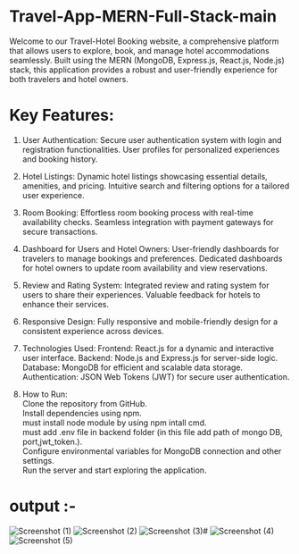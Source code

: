 # Travel-App-MERN-Full-Stack-main

Welcome to our Travel-Hotel Booking website, a comprehensive platform that allows users to explore, book, and manage hotel accommodations seamlessly. Built using the MERN (MongoDB, Express.js, React.js, Node.js) stack, this application provides a robust and user-friendly experience for both travelers and hotel owners.
# Key Features:

1. User Authentication:
Secure user authentication system with login and registration functionalities.
User profiles for personalized experiences and booking history.

2. Hotel Listings:
Dynamic hotel listings showcasing essential details, amenities, and pricing.
Intuitive search and filtering options for a tailored user experience.

3. Room Booking:
Effortless room booking process with real-time availability checks.
Seamless integration with payment gateways for secure transactions.

4. Dashboard for Users and Hotel Owners:
User-friendly dashboards for travelers to manage bookings and preferences.
Dedicated dashboards for hotel owners to update room availability and view reservations.

5. Review and Rating System:
Integrated review and rating system for users to share their experiences.
Valuable feedback for hotels to enhance their services.

6. Responsive Design:
Fully responsive and mobile-friendly design for a consistent experience across devices.

7. Technologies Used:
Frontend: React.js for a dynamic and interactive user interface.
Backend: Node.js and Express.js for server-side logic.
Database: MongoDB for efficient and scalable data storage.
Authentication: JSON Web Tokens (JWT) for secure user authentication.

8. How to Run:\
Clone the repository from GitHub.\
Install dependencies using npm.\
must install node module by using npm intall cmd.\
must add .env file in backend folder (in this file add path of mongo DB, port,jwt_token.).\
Configure environmental variables for MongoDB connection and other settings.\
Run the server and start exploring the application.

# output :-
![Screenshot (1)](https://github.com/KunalMali-The-Clever-Programmer/Travel-App-MERN-Full-Stack-main/assets/107911019/2296cec1-0507-4f6b-8cd4-7785fb92c129)
![Screenshot (2)](https://github.com/KunalMali-The-Clever-Programmer/Travel-App-MERN-Full-Stack-main/assets/107911019/72ef0181-f3b2-4438-a9c7-75ef47aeb012)
![Screenshot (3)](https://github.com/KunalMali-The-Clever-Programmer/Travel-App-MERN-Full-Stack-main/assets/107911019/eb364cf6-ab1a-47a1-832f-eb47317305a8)# 
![Screenshot (4)](https://github.com/KunalMali-The-Clever-Programmer/Travel-App-MERN-Full-Stack-main/assets/107911019/9c0200c0-46a3-4e77-b92f-3c0ab0406242)
![Screenshot (5)](https://github.com/KunalMali-The-Clever-Programmer/Travel-App-MERN-Full-Stack-main/assets/107911019/e5fc0243-d1fc-4e4b-9930-d8f43b5c84a7)
